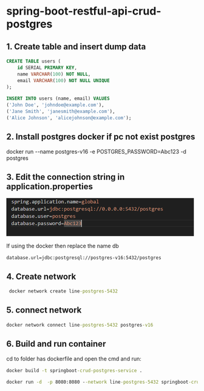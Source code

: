 # spring-boot-restful-api-crud-postgres

## 1. Create table and insert dump data

```sql
CREATE TABLE users (
    id SERIAL PRIMARY KEY,
    name VARCHAR(100) NOT NULL,
    email VARCHAR(100) NOT NULL UNIQUE
);
```

```sql
INSERT INTO users (name, email) VALUES
('John Doe', 'johndoe@example.com'),
('Jane Smith', 'janesmith@example.com'),
('Alice Johnson', 'alicejohnson@example.com');
```

## 2. Install postgres docker if pc not exist postgres
docker run --name postgres-v16 -e POSTGRES_PASSWORD=Abc123 -d postgres

## 3. Edit the connection string in application.properties
![alt text](image.png)

If using the docker then replace the name db 

```cmd
database.url=jdbc:postgresql://postgres-v16:5432/postgres
```

## 4. Create network
```cmd
 docker network create line-postgres-5432
```

## 5. connect network
```cmd
docker network connect line-postgres-5432 postgres-v16
```
## 6. Build and run container

cd to folder has dockerfile and open the cmd and run:

```cmd
docker build -t springboot-crud-postgres-service .
```

```cmd
docker run -d  -p 8080:8080 --network line-postgres-5432 springboot-crud-postgres-service
```